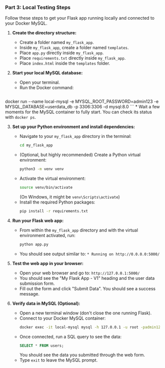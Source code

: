 
### **Part 3: Local Testing Steps**

Follow these steps to get your Flask app running locally and connected to your Docker MySQL.

1.  **Create the directory structure:**
    * Create a folder named `my_flask_app`.
    * Inside `my_flask_app`, create a folder named `templates`.
    * Place `app.py` directly inside `my_flask_app`.
    * Place `requirements.txt` directly inside `my_flask_app`.
    * Place `index.html` inside the `templates` folder.

2.  **Start your local MySQL database:**
    * Open your terminal.
    * Run the Docker command:
        ```bash
docker run --name local-mysql -e MYSQL_ROOT_PASSWORD=admin123 -e MYSQL_DATABASE=userdata_db -p 3306:3306 -d mysql:8.0
        ```
    * Wait a few moments for the MySQL container to fully start. You can check its status with `docker ps`.

3.  **Set up your Python environment and install dependencies:**
    * Navigate to your `my_flask_app` directory in the terminal:
        ```bash
        cd my_flask_app
        ```
    * (Optional, but highly recommended) Create a Python virtual environment:
        ```bash
        python3 -m venv venv
        ```
    * Activate the virtual environment:
        ```bash
        source venv/bin/activate
        ```
        (On Windows, it might be `venv\Scripts\activate`)
    * Install the required Python packages:
        ```bash
        pip install -r requirements.txt
        ```

4.  **Run your Flask web app:**
    * From within the `my_flask_app` directory and with the virtual environment activated, run:
        ```bash
        python app.py
        ```
    * You should see output similar to: `* Running on http://0.0.0.0:5000/`

5.  **Test the web app in your browser:**
    * Open your web browser and go to: `http://127.0.0.1:5000/`
    * You should see the "My Flask App - V1" heading and the user data submission form.
    * Fill out the form and click "Submit Data". You should see a success message.

6.  **Verify data in MySQL (Optional):**
    * Open a new terminal window (don't close the one running Flask).
    * Connect to your Docker MySQL container:
        ```bash
        docker exec -it local-mysql mysql -h 127.0.0.1 -u root -padmin123 userdata_db
        ```
    * Once connected, run a SQL query to see the data:
        ```sql
        SELECT * FROM users;
        ```
        You should see the data you submitted through the web form.
    * Type `exit` to leave the MySQL prompt.